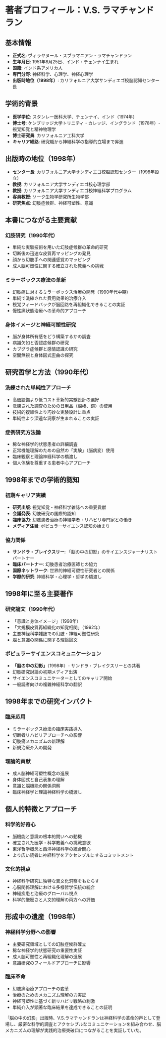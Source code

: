 # 著者プロフィール：V.S. ラマチャンドラン

## 基本情報
- **正式名**: ヴィラヤヌール・スブラマニアン・ラマチャンドラン
- **生年月日**: 1951年8月25日、インド・チェンナイ生まれ
- **国籍**: インド系アメリカ人
- **専門分野**: 神経科学、心理学、神経心理学
- **出版時地位（1998年）**: カリフォルニア大学サンディエゴ校脳認知センター長

## 学術的背景
- **医学学位**: スタンレー医科大学、チェンナイ、インド（1974年）
- **博士号**: ケンブリッジ大学トリニティ・カレッジ、イングランド（1978年）- 視覚知覚と精神物理学
- **博士研究員**: カリフォルニア工科大学
- **キャリア経路**: 研究職から神経科学の指導的立場まで昇進

## 出版時の地位（1998年）
- **センター長**: カリフォルニア大学サンディエゴ校脳認知センター（1998年設立）
- **教授**: カリフォルニア大学サンディエゴ校心理学部
- **教授**: カリフォルニア大学サンディエゴ校神経科学プログラム
- **客員教授**: ソーク生物学研究所生物学部
- **研究焦点**: 幻肢症候群、神経可塑性、意識

## 本書につながる主要貢献

### 幻肢研究（1990年代）
- 単純な実験技術を用いた幻肢症候群の革命的研究
- 切断後の迅速な皮質再マッピングの発見
- 顔から幻肢手への関連感覚のマッピング
- 成人脳可塑性に関する確立された教義への挑戦

### ミラーボックス療法の革新
- 幻肢痛に対するミラーボックス治療の開発（1990年代中期）
- 単純で洗練された費用効果的治療介入
- 視覚フィードバックが脳回路を再組織化できることの実証
- 慢性痛状態治療への革命的アプローチ

### 身体イメージと神経可塑性研究
- 脳が身体所有感をどう構築するかの調査
- 病識欠如と否認症候群の研究
- カプグラ症候群と感情認識の研究
- 空間無視と身体図式歪曲の探究

## 研究哲学と方法（1990年代）

### 洗練された単純性アプローチ
- 高価設備より低コスト革新的実験設計の選好
- 洗練された調査のための日用品（綿棒、鏡）の使用
- 技術的複雑性より巧妙な実験設計に重点
- 単純性より深遠な洞察が生まれることの実証

### 症例研究方法論
- 稀な神経学的状態患者の詳細調査
- 正常機能理解のための自然の「実験」（脳病変）使用
- 臨床観察と理論神経科学の橋渡し
- 個人体験を尊重する患者中心アプローチ

## 1998年までの学術的認知

### 初期キャリア実績
- **研究出版**: 視覚知覚・神経科学雑誌への重要貢献
- **会議発表**: 幻肢研究の国際的認知
- **臨床協力**: 幻肢患者治療の神経学者・リハビリ専門家との働き
- **メディア注目**: ポピュラーサイエンス認知の始まり

### 協力関係
- **サンドラ・ブレイクスリー**: 「脳の中の幻影」のサイエンスジャーナリストパートナー
- **臨床パートナー**: 幻肢患者治療医師との協力
- **国際ネットワーク**: 世界的神経可塑性研究者との関係
- **学際的研究**: 神経科学・心理学・哲学の橋渡し

## 1998年に至る主要著作

### 研究論文（1990年代）
- 「意識と身体イメージ」（1998年）
- 「大規模皮質再組織化の知覚相関」（1992年）
- 主要神経科学雑誌での幻肢・神経可塑性研究
- 脳と意識の関係に関する理論論文

### ポピュラーサイエンスコミュニケーション
- **「脳の中の幻影」**（1998年）- サンドラ・ブレイクスリーとの共著
- 幻肢研究討論の初期メディア出演
- サイエンスコミュニケーターとしてのキャリア開始
- 一般読者向けの複雑神経科学の翻訳

## 1998年までの研究インパクト

### 臨床応用
- ミラーボックス療法の臨床実践導入
- 切断者リハビリアプローチへの影響
- 幻肢痛メカニズムの新理解
- 新規治療介入の開発

### 理論的貢献
- 成人脳神経可塑性概念の進展
- 身体図式と自己表象の理解
- 意識と脳機能の関係洞察
- 臨床神経学と理論神経科学の橋渡し

## 個人的特徴とアプローチ

### 科学的好奇心
- 脳機能と意識の根本的問いへの動機
- 確立された医学・科学教義への挑戦意欲
- 東洋哲学概念と西洋神経科学の統合関心
- より広い読者に神経科学をアクセシブルにするコミットメント

### 文化的視点
- 神経科学研究に独特な異文化洞察をもたらす
- 心脳関係理解における多様哲学伝統の統合
- 神経疾患と治療のグローバル視点
- 科学的厳密さと人文的理解の両方への評価

## 形成中の遺産（1998年）

### 神経科学分野への影響
- 主要研究領域としての幻肢症候群確立
- 稀な神経学的状態研究の重要性実証
- 成人脳可塑性と再組織化理解の進展
- 意識研究のフィールドアプローチに影響

### 臨床革命
- 幻肢痛治療アプローチの変革
- 治療のためのメカニズム理解の力実証
- 神経可塑性に基づく新リハビリ戦略の刺激
- 単純介入が顕著な臨床結果を達成できることの証明

「脳の中の幻影」出版時、V.S.ラマチャンドランは神経科学の革命的声として登場し、厳密な科学的調査とアクセシブルなコミュニケーションを組み合わせ、脳メカニズムの理解が実践的治療突破口につながることを実証していた。